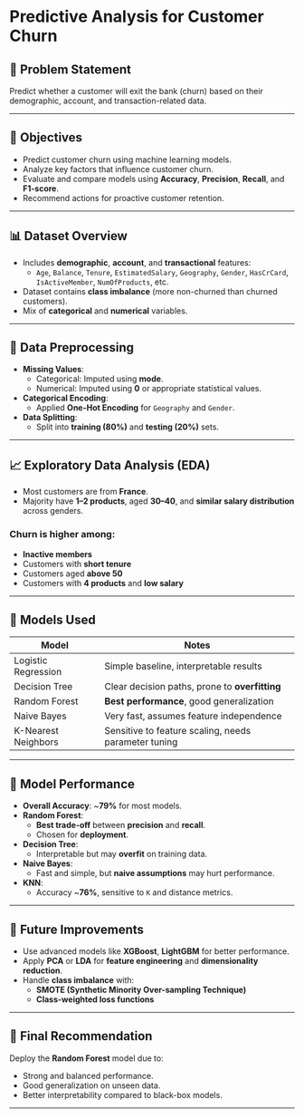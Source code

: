 # Predictive Analysis for Customer Churn

## 📌 Problem Statement
Predict whether a customer will exit the bank (churn) based on their demographic, account, and transaction-related data.

---

## 🎯 Objectives

- Predict customer churn using machine learning models.
- Analyze key factors that influence customer churn.
- Evaluate and compare models using **Accuracy**, **Precision**, **Recall**, and **F1-score**.
- Recommend actions for proactive customer retention.

---

## 📊 Dataset Overview

- Includes **demographic**, **account**, and **transactional** features:
  - `Age`, `Balance`, `Tenure`, `EstimatedSalary`, `Geography`, `Gender`, `HasCrCard`, `IsActiveMember`, `NumOfProducts`, etc.
- Dataset contains **class imbalance** (more non-churned than churned customers).
- Mix of **categorical** and **numerical** variables.

---

## 🧹 Data Preprocessing

- **Missing Values**:
  - Categorical: Imputed using **mode**.
  - Numerical: Imputed using **0** or appropriate statistical values.
- **Categorical Encoding**:
  - Applied **One-Hot Encoding** for `Geography` and `Gender`.
- **Data Splitting**:
  - Split into **training (80%)** and **testing (20%)** sets.

---

## 📈 Exploratory Data Analysis (EDA)

- Most customers are from **France**.
- Majority have **1–2 products**, aged **30–40**, and **similar salary distribution** across genders.
  
### Churn is higher among:
- **Inactive members**
- Customers with **short tenure**
- Customers aged **above 50**
- Customers with **4 products** and **low salary**

---

## 🤖 Models Used

| Model              | Notes                                                 |
|-------------------|--------------------------------------------------------|
| Logistic Regression | Simple baseline, interpretable results               |
| Decision Tree       | Clear decision paths, prone to **overfitting**       |
| Random Forest       | **Best performance**, good generalization            |
| Naive Bayes         | Very fast, assumes feature independence              |
| K-Nearest Neighbors | Sensitive to feature scaling, needs parameter tuning |

---

## 🏁 Model Performance

- **Overall Accuracy**: ~**79%** for most models.
- **Random Forest**:
  - **Best trade-off** between **precision** and **recall**.
  - Chosen for **deployment**.
- **Decision Tree**:
  - Interpretable but may **overfit** on training data.
- **Naive Bayes**:
  - Fast and simple, but **naive assumptions** may hurt performance.
- **KNN**:
  - Accuracy ~**76%**, sensitive to `K` and distance metrics.

---

## 🚀 Future Improvements

- Use advanced models like **XGBoost**, **LightGBM** for better performance.
- Apply **PCA** or **LDA** for **feature engineering** and **dimensionality reduction**.
- Handle **class imbalance** with:
  - **SMOTE (Synthetic Minority Over-sampling Technique)**
  - **Class-weighted loss functions**

---

## 📌 Final Recommendation

Deploy the **Random Forest** model due to:
- Strong and balanced performance.
- Good generalization on unseen data.
- Better interpretability compared to black-box models.

---

